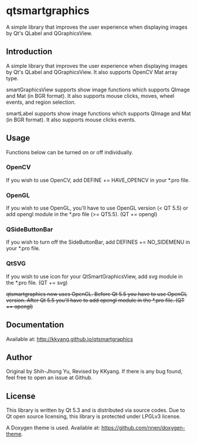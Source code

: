 # qtsmartgraphics

A simple library that improves the user experience when displaying images by Qt's QLabel and QGraphicsView.

## Introduction

A simple library that improves the user experience when displaying images by Qt's QLabel and QGraphicsView. It also supports OpenCV Mat array type.

smartGraphicsView supports show image functions which supports QImage and Mat (in BGR format). It also supports mouse clicks, moves, wheel events, and region selection.

smartLabel supports show image functions which supports QImage and Mat (in BGR format). It also supports mouse clicks events.

## Usage

Functions below can be turned on or off individually.

### OpenCV

If you wish to use OpenCV, add DEFINE += HAVE_OPENCV in your *.pro file.

### OpenGL

If you wish to use OpenGL, you'll have to use OpenGL version (< QT 5.5) or add opengl module in the *.pro file (>= QT5.5). (QT += opengl)

### QSideButtonBar

If you wish to turn off the SideButtonBar, add DEFINES += NO_SIDEMENU in your *.pro file.

### QtSVG

If you wish to use icon for your QtSmartGraphicsView, add svg module in the *.pro file. (QT += svg)

~~qtsmartgraphics now uses OpenGL. Before Qt 5.5 you have to use OpenGL version. After Qt 5.5 you'll have to add opengl module in the *.pro file. (QT += opengl)~~

## Documentation

Available at: http://kkyang.github.io/qtsmartgraphics

## Author

Original by Shih-Jhong Yu, Revised by KKyang. If there is any bug found, feel free to open an issue at Github.

## License

This library is written by Qt 5.3 and is distributed via source codes. Due to Qt open source licensing, this library is protected under LPGLv3 license.

A Doxygen theme is used. Available at: https://github.com/nnen/doxygen-theme.
